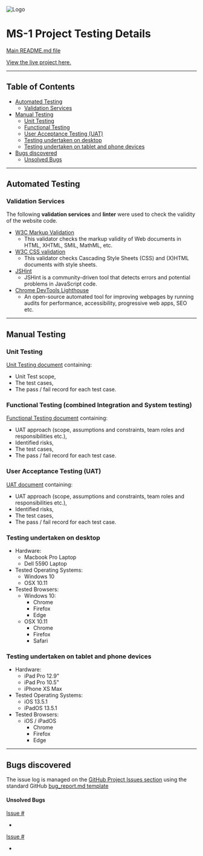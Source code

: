 ![Logo](/wireframes/logo-image.jpg)

# MS-1 Project Testing Details #


[Main README.md file](https://github.com/simonjvardy/MS-1/blob/master/README.md)

[View the live project here.](https://simonjvardy.github.io/MS-1/)

---

## Table of Contents ##

- [Automated Testing](#automated-testing)
  - [Validation Services](#validation-services)
- [Manual Testing](#manual-testing)
  - [Unit Testing](#unit-testing)
  - [Functional Testing](#functional-testing-(combined-integration-and-system-testing))
  - [User Acceptance Testing (UAT)](#user-acceptance-testing-(uat))
  - [Testing undertaken on desktop](#testing-undertaken-on-desktop)
  - [Testing undertaken on tablet and phone devices](#testing-undertaken-on-tablet-and-phone-devices)
- [Bugs discovered](#bugs-discovered)
  - [Unsolved Bugs](#unsolved-bugs)


---
## Automated Testing ##

### Validation Services ###

The following **validation services** and **linter** were used to check the validity of the website code.

- [W3C Markup Validation](https://validator.w3.org/) 
  - This validator checks the markup validity of Web documents in HTML, XHTML, SMIL, MathML, etc.
- [W3C CSS validation](https://jigsaw.w3.org/css-validator/) 
  - This validator checks Cascading Style Sheets (CSS) and (X)HTML documents with style sheets.
- [JSHint](https://jshint.com/)
  - JSHint is a community-driven tool that detects errors and potential problems in JavaScript code.
- [Chrome DevTools Lighthouse](https://developers.google.com/web/tools/lighthouse)
  - An open-source automated tool for improving webpages by running audits for performance, accessibility, progressive web apps, SEO etc.

---
## Manual Testing ##

### Unit Testing ###
[Unit Testing document](testing/MS1-unit-test-plan.pdf) containing:
- Unit Test scope,
- The test cases,
- The pass / fail record for each test case.

### Functional Testing (combined Integration and System testing) ###
[Functional Testing document](testing/MS1-functional-test-plan.pdf) containing:
- UAT approach (scope, assumptions and constraints, team roles and responsibilities etc.), 
- Identified risks, 
- The test cases,
- The pass / fail record for each test case.

### User Acceptance Testing (UAT) ###
[UAT document](testing/MS1-uat-test-plan.pdf) containing:
- UAT approach (scope, assumptions and constraints, team roles and responsibilities etc.), 
- Identified risks, 
- The test cases,
- The pass / fail record for each test case.

### Testing undertaken on desktop ###

- Hardware:
    - Macbook Pro Laptop
    - Dell 5590 Laptop
- Tested Operating Systems:
    - Windows 10
    - OSX 10.11          
- Tested Browsers:
    - Windows 10:
        - Chrome
        - Firefox
        - Edge 
    - OSX 10.11
        - Chrome
        - Firefox
        - Safari  

### Testing undertaken on tablet and phone devices ###

- Hardware:
    - iPad Pro 12.9"
    - iPad Pro 10.5"
    - iPhone XS Max
- Tested Operating Systems:
    - iOS 13.5.1
    - iPadOS 13.5.1
- Tested Browsers:
    - iOS / iPadOS
        - Chrome
        - Firefox
        - Edge

---
## Bugs discovered ##

The issue log is managed on the [GitHub Project Issues section](https://github.com/simonjvardy/MS-1/issues) using the standard GitHub [bug\_report.md template](https://github.com/simonjvardy/MS-1/blob/master/.github/ISSUE_TEMPLATE/bug_report.md)


#### Unsolved Bugs ####

[Issue #](https://github.com/simonjvardy/MS-1/issues)
- <description>

[Issue #](https://github.com/simonjvardy/MS-1/issues) 
- <description>